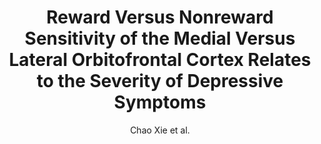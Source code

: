 ---
cat: gaia
subcat: platform
bestof: false
author: Chao Xie et al.
title: Reward Versus Nonreward Sensitivity of the Medial Versus Lateral Orbitofrontal Cortex Relates to the Severity of Depressive Symptoms
journal: Biological Psychiatry - Cognitive Neuroscience and Neuroimaging
year: 2021
type: article
url: https -//www.sciencedirect.com/science/article/pii/S2451902220302548
doi: 10.1016/j.bpsc.2020.08.017
---